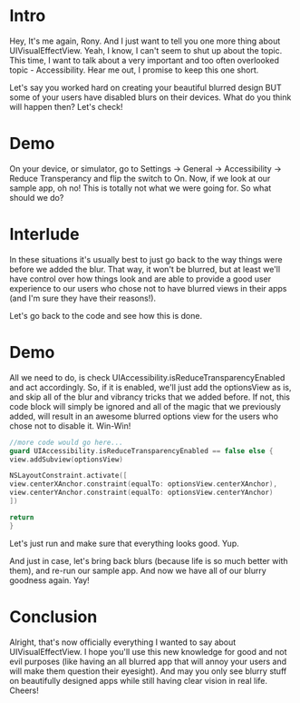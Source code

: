# Intro

Hey, It's me again, Rony. And I just want to tell you one more thing about UIVisualEffectView. Yeah, I know, I can't seem to shut up about the topic. This time, I want to talk about a very important and too often overlooked topic - Accessibility. Hear me out, I promise to keep this one short.

Let's say you worked hard on creating your beautiful blurred design BUT some of your users have disabled blurs on their devices. What do you think will happen then? Let's check!

# Demo

On your device, or simulator, go to Settings -> General -> Accessibility -> Reduce Transperancy and flip the switch to On. Now, if we look at our sample app, oh no! This is totally not what we were going for. So what should we do?

# Interlude

In these situations it's usually best to just go back to the way things were before we added the blur. That way, it won't be blurred, but at least we'll have control over how things look and are able to provide a good user experience to our users who chose not to have blurred views in their apps (and I'm sure they have their reasons!).

Let's go back to the code and see how this is done.

# Demo

All we need to do, is check UIAccessibility.isReduceTransparencyEnabled and act accordingly. So, if it is enabled, we'll just add the optionsView as is, and skip all of the blur and vibrancy tricks that we added before. If not, this code block will simply be ignored and all of the magic that we previously added, will result in an awesome blurred options view for the users who chose not to disable it. Win-Win!

```swift
//more code would go here...
guard UIAccessibility.isReduceTransparencyEnabled == false else {
view.addSubview(optionsView)

NSLayoutConstraint.activate([
view.centerXAnchor.constraint(equalTo: optionsView.centerXAnchor),
view.centerYAnchor.constraint(equalTo: optionsView.centerYAnchor)
])

return
}
```

Let's just run and make sure that everything looks good.  Yup.

And just in case, let's bring back blurs (because life is so much better with them), and re-run our sample app. And now we have all of our blurry goodness again. Yay!

# Conclusion

Alright, that's now officially everything I wanted to say about UIVisualEffectView. I hope you'll use this new knowledge for good and not evil purposes (like having an all blurred app that will annoy your users and will make them question their eyesight). And may you only see blurry stuff on beautifully designed apps while still having clear vision in real life. Cheers!
